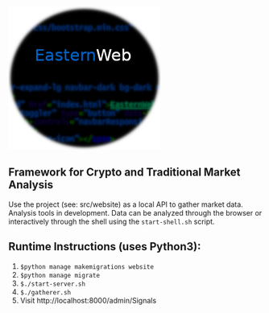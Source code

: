 

![EasternWeb](logo.png "EasternWeb")




Framework for Crypto and Traditional Market Analysis
------
Use the project (see: src/website) as a local API to gather market data. Analysis tools in development. Data can be analyzed through
the browser or interactively through the shell using the `start-shell.sh` script.

Runtime Instructions (uses Python3):
----------------
1. `$python manage makemigrations website`
2. `$python manage migrate`
3. `$./start-server.sh`
4. `$./gatherer.sh`
5. Visit http://localhost:8000/admin/Signals

